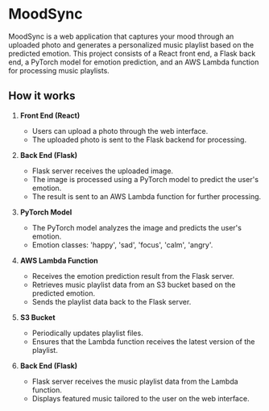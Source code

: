 # MoodSync

MoodSync is a web application that captures your mood through an uploaded photo and generates a personalized music playlist based on the predicted emotion. This project consists of a React front end, a Flask back end, a PyTorch model for emotion prediction, and an AWS Lambda function for processing music playlists.

## How it works

1. **Front End (React)**
    - Users can upload a photo through the web interface.
    - The uploaded photo is sent to the Flask backend for processing.

2. **Back End (Flask)**
    - Flask server receives the uploaded image.
    - The image is processed using a PyTorch model to predict the user's emotion.
    - The result is sent to an AWS Lambda function for further processing.

3. **PyTorch Model**
    - The PyTorch model analyzes the image and predicts the user's emotion.
    - Emotion classes: 'happy', 'sad', 'focus', 'calm', 'angry'.

4. **AWS Lambda Function**
    - Receives the emotion prediction result from the Flask server.
    - Retrieves music playlist data from an S3 bucket based on the predicted emotion.
    - Sends the playlist data back to the Flask server.

5. **S3 Bucket**
    - Periodically updates playlist files.
    - Ensures that the Lambda function receives the latest version of the playlist.

6. **Back End (Flask)**
    - Flask server receives the music playlist data from the Lambda function.
    - Displays featured music tailored to the user on the web interface.
